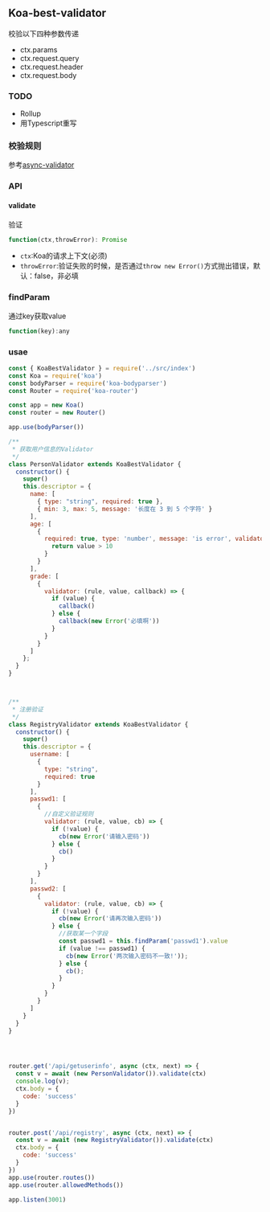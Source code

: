 ## Koa-best-validator
校验以下四种参数传递
- ctx.params
- ctx.request.query
- ctx.request.header 
- ctx.request.body

### TODO
- Rollup
- 用Typescript重写

### 校验规则
参考[async-validator](https://www.npmjs.com/package/async-validator)

### API
#### validate
验证
```javascript
function(ctx,throwError): Promise
```
- `ctx`:Koa的请求上下文(必须)
- `throwError`:验证失败的时候，是否通过`throw new Error()`方式抛出错误，默认：false，非必填

### findParam
通过key获取value
```javascript
function(key):any
```

### usae
```javascript
const { KoaBestValidator } = require('../src/index')
const Koa = require('koa')
const bodyParser = require('koa-bodyparser')
const Router = require('koa-router')

const app = new Koa()
const router = new Router()

app.use(bodyParser())

/**
 * 获取用户信息的Validator
 */
class PersonValidator extends KoaBestValidator {
  constructor() {
    super()
    this.descriptor = {
      name: [
        { type: "string", required: true },
        { min: 3, max: 5, message: '长度在 3 到 5 个字符' }
      ],
      age: [
        {
          required: true, type: 'number', message: 'is error', validator: (rule, value) => {
            return value > 10
          }
        }
      ],
      grade: [
        {
          validator: (rule, value, callback) => {
            if (value) {
              callback()
            } else {
              callback(new Error('必填啊'))
            }
          }
        }
      ]
    };
  }
}



/**
 * 注册验证
 */
class RegistryValidator extends KoaBestValidator {
  constructor() {
    super()
    this.descriptor = {
      username: [
        {
          type: "string",
          required: true
        }
      ],
      passwd1: [
        {
          //自定义验证规则
          validator: (rule, value, cb) => {
            if (!value) {
              cb(new Error('请输入密码'))
            } else {
              cb()
            }
          }
        }
      ],
      passwd2: [
        {
          validator: (rule, value, cb) => {
            if (!value) {
              cb(new Error('请再次输入密码'))
            } else {
              //获取某一个字段
              const passwd1 = this.findParam('passwd1').value
              if (value !== passwd1) {
                cb(new Error('两次输入密码不一致!'));
              } else {
                cb();
              }
            }
          }
        }
      ]
    }
  }
}




router.get('/api/getuserinfo', async (ctx, next) => {
  const v = await (new PersonValidator()).validate(ctx)
  console.log(v);
  ctx.body = {
    code: 'success'
  }
})


router.post('/api/registry', async (ctx, next) => {
  const v = await (new RegistryValidator()).validate(ctx)
  ctx.body = {
    code: 'success'
  }
})
app.use(router.routes())
app.use(router.allowedMethods())

app.listen(3001)


```
